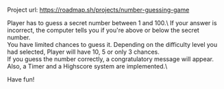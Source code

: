 Project url: https://roadmap.sh/projects/number-guessing-game

Player has to guess a secret number between 1 and 100.\ 
If your answer is incorrect, the computer tells you if you're above or below the secret number.\
You have limited chances to guess it. Depending on the difficulty level you had selected, Player will have 10, 5 or only 3 chances.\
If you guess the number correctly, a congratulatory message will appear.\
Also, a Timer and a Highscore system are implemented.\

Have fun!
